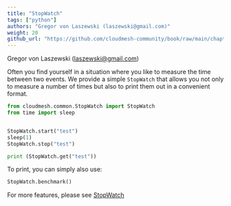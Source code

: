 ```yaml
---
title: "StopWatch"
tags: ["python"]
authors: "Gregor von Laszewski (laszewski@gmail.com)"
weight: 20
github_url: "https://github.com/cloudmesh-community/book/raw/main/chapters/prg/python/cloudmesh/stopwatch.md"
---
```


Gregor von Laszewski (laszewski@gmail.com)



Often you find yourself in a situation where you like to measure the
time between two events. We provide a simple `StopWatch` that allows
you not only to measure a number of times but also to print them out in
a convenient format.

``` python
from cloudmesh.common.StopWatch import StopWatch
from time import sleep


StopWatch.start("test")
sleep(1)
StopWatch.stop("test")

print (StopWatch.get("test"))
```

To print, you can simply also use:

``` python
StopWatch.benchmark()
```

For more features, please see [StopWatch](https://cloudmesh.github.io/cloudmesh-manual/api/cloudmesh.common.html?highlight=stopwatch#module-cloudmesh.common.StopWatch)